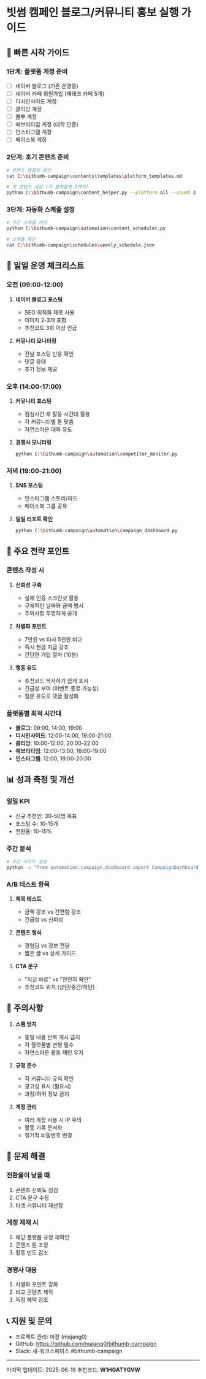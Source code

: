 # 빗썸 캠페인 블로그/커뮤니티 홍보 실행 가이드

## 🚀 빠른 시작 가이드

### 1단계: 플랫폼 계정 준비
- [ ] 네이버 블로그 (기존 운영중)
- [ ] 네이버 카페 회원가입 (재테크 카페 5개)
- [ ] 디시인사이드 계정
- [ ] 클리앙 계정
- [ ] 뽐뿌 계정
- [ ] 에브리타임 계정 (대학 인증)
- [ ] 인스타그램 계정
- [ ] 페이스북 계정

### 2단계: 초기 콘텐츠 준비
```bash
# 콘텐츠 템플릿 확인
cat C:\bithumb-campaign\contents\templates\platform_templates.md

# 첫 콘텐츠 생성 (각 플랫폼별 3개씩)
python C:\bithumb-campaign\content_helper.py --platform all --count 3
```

### 3단계: 자동화 스케줄 설정
```bash
# 주간 스케줄 생성
python C:\bithumb-campaign\automation\content_scheduler.py

# 스케줄 확인
cat C:\bithumb-campaign\schedules\weekly_schedule.json
```

## 📝 일일 운영 체크리스트

### 오전 (09:00-12:00)
1. **네이버 블로그 포스팅**
   - SEO 최적화 제목 사용
   - 이미지 2-3개 포함
   - 추천코드 3회 이상 언급

2. **커뮤니티 모니터링**
   - 전날 포스팅 반응 확인
   - 댓글 응대
   - 추가 정보 제공

### 오후 (14:00-17:00)
1. **커뮤니티 포스팅**
   - 점심시간 후 활동 시간대 활용
   - 각 커뮤니티별 톤 맞춤
   - 자연스러운 대화 유도

2. **경쟁사 모니터링**
   ```bash
   python C:\bithumb-campaign\automation\competitor_monitor.py
   ```

### 저녁 (19:00-21:00)
1. **SNS 포스팅**
   - 인스타그램 스토리/피드
   - 페이스북 그룹 공유

2. **일일 리포트 확인**
   ```bash
   python C:\bithumb-campaign\automation\campaign_dashboard.py
   ```

## 🎯 주요 전략 포인트

### 콘텐츠 작성 시
1. **신뢰성 구축**
   - 실제 인증 스크린샷 활용
   - 구체적인 날짜와 금액 명시
   - 주의사항 투명하게 공개

2. **차별화 포인트**
   - 7만원 vs 타사 5천원 비교
   - 즉시 현금 지급 강조
   - 간단한 가입 절차 (10분)

3. **행동 유도**
   - 추천코드 복사하기 쉽게 표시
   - 긴급성 부여 (이벤트 종료 가능성)
   - 질문 유도로 댓글 활성화

### 플랫폼별 최적 시간대
- **블로그**: 09:00, 14:00, 19:00
- **디시인사이드**: 12:00-14:00, 19:00-21:00
- **클리앙**: 10:00-12:00, 20:00-22:00
- **에브리타임**: 12:00-13:00, 18:00-19:00
- **인스타그램**: 12:00, 18:00-20:00

## 📊 성과 측정 및 개선

### 일일 KPI
- 신규 추천인: 30-50명 목표
- 포스팅 수: 10-15개
- 전환율: 10-15%

### 주간 분석
```bash
# 주간 리포트 생성
python -c "from automation.campaign_dashboard import CampaignDashboard; d=CampaignDashboard(); d.export_report('weekly')"
```

### A/B 테스트 항목
1. **제목 테스트**
   - 금액 강조 vs 간편함 강조
   - 긴급성 vs 신뢰성

2. **콘텐츠 형식**
   - 경험담 vs 정보 전달
   - 짧은 글 vs 상세 가이드

3. **CTA 문구**
   - "지금 바로" vs "천천히 확인"
   - 추천코드 위치 (상단/중간/하단)

## 🚨 주의사항

1. **스팸 방지**
   - 동일 내용 반복 게시 금지
   - 각 플랫폼별 변형 필수
   - 자연스러운 활동 패턴 유지

2. **규정 준수**
   - 각 커뮤니티 규칙 확인
   - 광고성 표시 (필요시)
   - 과장/허위 정보 금지

3. **계정 관리**
   - 여러 계정 사용 시 IP 주의
   - 활동 기록 문서화
   - 정기적 비밀번호 변경

## 🔧 문제 해결

### 전환율이 낮을 때
1. 콘텐츠 신뢰도 점검
2. CTA 문구 수정
3. 타겟 커뮤니티 재선정

### 계정 제재 시
1. 해당 플랫폼 규정 재확인
2. 콘텐츠 톤 조정
3. 활동 빈도 감소

### 경쟁사 대응
1. 차별화 포인트 강화
2. 비교 콘텐츠 제작
3. 독점 혜택 강조

## 📞 지원 및 문의

- 프로젝트 관리: 마장 (majang0)
- GitHub: https://github.com/majang0/bithumb-campaign
- Slack: 새-워크스페이스 #bithumb-campaign

---

마지막 업데이트: 2025-06-19
추천코드: **W1HGATYGVW**